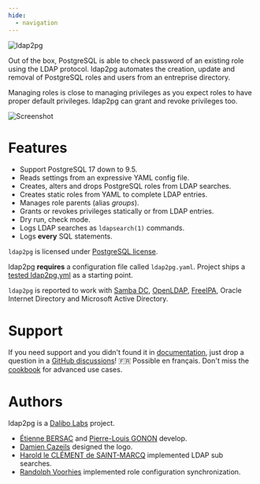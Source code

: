 ```yaml
---
hide:
  - navigation
---
```


<h1 style="display: none"><a href="https://labs.dalibo.com/ldap2pg"><code>ldap2pg</code></a></h1>

![ldap2pg](https://github.com/dalibo/ldap2pg/raw/master/docs/img/logo-phrase.png)

Out of the box, PostgreSQL is able to check password of an existing role using the LDAP protocol.
ldap2pg automates the creation, update and removal of PostgreSQL roles and users from an entreprise directory.

Managing roles is close to managing privileges as you expect roles to have proper default privileges.
ldap2pg can grant and revoke privileges too.

![Screenshot](img/screenshot.png)


# Features

- Support PostgreSQL 17 down to 9.5.
- Reads settings from an expressive YAML config file.
- Creates, alters and drops PostgreSQL roles from LDAP searches.
- Creates static roles from YAML to complete LDAP entries.
- Manages role parents (alias *groups*).
- Grants or revokes privileges statically or from LDAP entries.
- Dry run, check mode.
- Logs LDAP searches as `ldapsearch(1)` commands.
- Logs **every** SQL statements.

`ldap2pg` is licensed under [PostgreSQL license](https://opensource.org/licenses/postgresql).

ldap2pg **requires** a configuration file called `ldap2pg.yaml`.
Project ships a [tested ldap2pg.yml](https://github.com/dalibo/ldap2pg/blob/master/ldap2pg.yml) as a starting point.

`ldap2pg` is reported to work with
[Samba DC](https://www.samba.org/),
[OpenLDAP](https://www.openldap.org/),
[FreeIPA](https://www.freeipa.org/),
Oracle Internet Directory and
Microsoft Active Directory.


# Support

If you need support
and you didn't found it in [documentation](https://ldap2pg.readthedocs.io/),
just drop a question in a [GitHub discussions](https://github.com/dalibo/ldap2pg/discussions)!
🇫🇷 Possible en français.
Don't miss the [cookbook](https://ldap2pg.readthedocs.io/en/latest/cookbook/) for advanced use cases.


# Authors

ldap2pg is a [Dalibo Labs](https://labs.dalibo.com/) project.

- [Étienne BERSAC](https://github.com/bersace) and [Pierre-Louis GONON](https://github.com/pirlgon) develop.
- [Damien Cazeils](https://www.damiencazeils.com) designed the logo.
- [Harold le CLÉMENT de SAINT-MARCQ](https://github.com/hlecleme) implemented LDAP sub searches.
- [Randolph Voorhies](https://github.com/randvoorhies) implemented role configuration synchronization.
